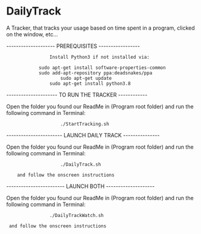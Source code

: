 # DailyTrack

A Tracker, that tracks your usage based on time spent in a program, clicked on the window, etc...

--------------------   PREREQUISITES  -----------------

					Install Python3 if not installed via:

				sudo apt-get install software-properties-common
				sudo add-apt-repository ppa:deadsnakes/ppa
						sudo apt-get update
					sudo apt-get install python3.8


---------------------   TO RUN THE TRACKER   ------------

Open the folder you found our ReadMe in (Program root 
folder) and run the following command in Terminal:
								
						./StartTracking.sh


----------------------- LAUNCH DAILY TRACK ---------------

Open the folder you found our ReadMe in (Program root 
folder) and run the following command in Terminal:

						./DailyTrack.sh
							
		and follow the onscreen instructions



------------------------  LAUNCH BOTH  --------------------

Open the folder you found our ReadMe in (Program root 
folder) and run the following command in Terminal:

					./DailyTrackWatch.sh
							
	 and follow the onscreen instructions










